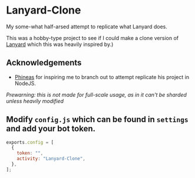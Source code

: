 # Lanyard-Clone
My some-what half-arsed attempt to replicate what Lanyard does.

This was a hobby-type project to see if I could make a clone version of [Lanyard](https://github.com/phineas/lanyard) which this was heavily inspired by.) 

## Acknowledgements
- [Phineas](https://github.com/phineas) for inspiring me to branch out to attempt replicate his project in NodeJS.

*Prewarning: this is not made for full-scale usage, as in it can't be sharded unless heavily modified*

## Modify `config.js` which can be found in `settings` and add your bot token. 
```js
exports.config = [
  {
    token: "",
    activity: "Lanyard-Clone",
  },
];
```
